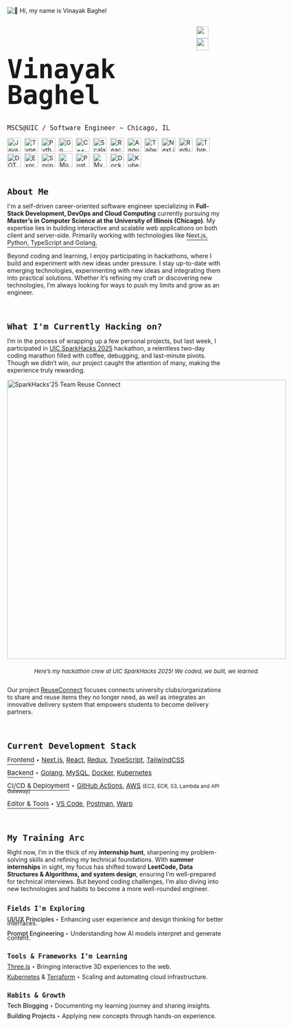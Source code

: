 ![👋 Hi, my name is Vinayak Baghel](https://user-images.githubusercontent.com/10498744/210012254-234538ff-d198-48aa-8964-37e6fd45d227.gif)

<div style="display: flex; justify-content: space-between; align-items: flex-start; font-family: monospace; line-height: 1">
  <div style="font-size: 30px;">
    <h1>Vinayak Baghel</h1>
    <p style="font-size: 15px">MSCS@UIC / Software Engineer ~ Chicago, IL</p>
<!--     <p style="font-size: 15px"></p> -->
  </div>
  <div>
<!--     <p align="left">Connect with me:</p> -->
    <p align="left">
      <a href="https://www.linkedin.com/in/vinayakbaghel" target="_blank"><img src="https://img.shields.io/badge/LinkedIn-0077B5?style=for-the-badge&logo=linkedin&logoColor=white" height="28" style="margin-right: 4px"></a>
      <!-- <a href="https://github.com/vrbaghel" target="_blank"><img src="https://img.shields.io/badge/GitHub-100000?style=for-the-badge&logo=github&logoColor=white" height="28" style="margin-right: 4px"></a> -->
      <a href="https://drive.google.com/file/d/1ePx1pcofXXcTupooFFthmMsFKZeV3gRy/view?usp=sharing" target="_blank"><img src="https://img.shields.io/badge/Resume-white?logoColor=white&style=for-the-badge" height="28" style="margin-right: 4px"></a>
    </p>
  </div>
</div>
<!-- <br> -->
<!-- skills -->
<div style="display: flex; flex-wrap: wrap; gap: 4px; justify-content: left;"><img src="https://cdn.simpleicons.org/javascript/F7DF1E" height="32" alt="JavaScript" style="margin-right: 4px"> <img src="https://cdn.simpleicons.org/typescript/3178C6" height="32" alt="TypeScript" style="margin-right: 4px"> <img src="https://cdn.simpleicons.org/python/3776AB" height="32" alt="Python" style="margin-right: 4px"> <img src="https://cdn.simpleicons.org/go/00ADD8" height="32" alt="Go" style="margin-right: 4px"> <img src="https://cdn.simpleicons.org/cplusplus/00599C" height="32" alt="C++" style="margin-right: 4px"> <img src="https://cdn.simpleicons.org/scala/DC322F" height="32" alt="Scala" style="margin-right: 4px"> <img src="https://cdn.simpleicons.org/react/61DAFB" height="32" alt="React" style="margin-right: 4px"> <img src="https://cdn.simpleicons.org/angular/DD0031" height="32" alt="Angular" style="margin-right: 4px"> <img src="https://cdn.simpleicons.org/tailwindcss/06B6D4" height="32" alt="Tailwind" style="margin-right: 4px"> <img src="https://cdn.simpleicons.org/nextdotjs/000000" height="32" alt="Next.js" style="margin-right: 4px"> <img src="https://cdn.simpleicons.org/redux/764ABC" height="32" alt="Redux" style="margin-right: 4px"> <img src="https://cdn.simpleicons.org/threedotjs/000000" height="32" alt="ThreeJs" style="margin-right: 4px"> <img src="https://cdn.simpleicons.org/dotnet/512BD4" height="32" alt="DOT.NET" style="margin-right: 4px"> <img src="https://cdn.simpleicons.org/express/000000" height="32" alt="Express" style="margin-right: 4px"> <img src="https://cdn.simpleicons.org/spring/6DB33F" height="32" alt="Spring" style="margin-right: 4px"> <img src="https://cdn.simpleicons.org/mongodb/4DB33D" height="32" alt="MongoDB" style="margin-right: 4px"> <img src="https://cdn.simpleicons.org/postgresql/336791" height="32" alt="PostgreSQL" style="margin-right: 4px"> <img src="https://cdn.simpleicons.org/mysql/4479A1" height="32" alt="MySQL" style="margin-right: 4px"> <img src="https://cdn.simpleicons.org/docker/2496ED" height="32" alt="Docker" style="margin-right: 4px"> <img src="https://cdn.simpleicons.org/kubernetes/326CE5" height="32" alt="Kubernetes" style="margin-right: 4px"></div>
<br>

<div>
  <h3 style="font-size: 20px; font-family: monospace; line-height: 0.5; margin-top: 35px">About Me</h3>
  <p align="left">I'm a self-driven career-oriented software engineer specializing in <span style="font-weight: bold">Full-Stack Development, DevOps and Cloud Computing</span> currently pursuing my <span style="font-weight: bold">Master’s in Computer Science at the University of Illinois (Chicago)</span>. My expertise lies in building interactive and scalable web applications on both client and server-side. Primarily working with technologies like <span style="text-decoration: underline; text-underline-offset: 5px;">Next.js, Python, TypeScript and Golang.</span>

  Beyond coding and learning, I enjoy participating in hackathons, where I build and experiment with new ideas under pressure. I stay up-to-date with emerging technologies, experimenting with new ideas and integrating them into practical solutions. Whether it’s refining my craft or discovering new technologies, I’m always looking for ways to push my limits and grow as an engineer.
  </p>
</div>
<br>
<div>
  <h3 style="font-size: 20px; font-family: monospace; line-height: 0.5; margin-top: 35px">What I'm Currently Hacking on?</h3>
  <p align="left">I’m in the process of wrapping up a few personal projects, but last week, I participated in <a href="https://sparkhacks-2025.devpost.com/?ref_content=default&ref_feature=challenge&ref_medium=portfolio">UIC SparkHacks 2025</a> hackathon, a relentless two-day coding marathon filled with coffee, debugging, and last-minute pivots. Though we didn’t win, our project caught the attention of many, making the experience truly rewarding.</p>
  <div style="display: inline-flex; flex-direction: column; justify-content: center; align-items: center; gap: 7px">
    <img src="https://media.licdn.com/dms/image/v2/D4D22AQHGWgvRhwXlQg/feedshare-shrink_2048_1536/B4DZUBvMIVG8Ao-/0/1739490904508?e=1743638400&v=beta&t=xsc1lao4MF_yj2LuWSeV7vFXPkHBIHLfMzF40Y5DU8g" width="650" style="object-fit: contain; margin-right: auto" alt="SparkHacks'25 Team Reuse Connect" />
    <p style="font-size: 13px; font-style: italic;">Here’s my hackathon crew at UIC SparkHacks 2025! We coded, we built, we learned.</p>
  </div>
  <p>Our project <a href="https://devpost.com/software/uic-reuseconnect?ref_content=my-projects-tab&ref_feature=my_projects">ReuseConnect</a> focuses connects university clubs/organizations to share and reuse items they no longer need, as well as integrates an innovative delivery system that empowers students to become delivery partners.</p>
</div>
<br>
<div>
  <h3 style="font-size: 20px; font-family: monospace; line-height: 0.5; margin-top: 35px; margin-bottom: 20px">Current Development Stack</h3>
  <div style="font-size: 15px; line-height: 1">
    <p>
      <span style="text-decoration: underline; text-underline-offset: 5px;">Frontend</span> &#8227;
      <a href="https://nextjs.org/">Next.js</a>,
      <a href="https://react.dev/">React</a>,
      <a href="https://redux.js.org/">Redux</a>,
      <a href="https://www.typescriptlang.org/">TypeScript</a>,
      <a href="https://tailwindcss.com/">TailwindCSS</a>
    </p>
    <p>
      <span style="text-decoration: underline; text-underline-offset: 5px;">Backend</span> &#8227;
      <a href="https://go.dev/">Golang</a>,
      <a href="https://www.mysql.com/">MySQL</a>,
      <a href="https://www.docker.com/">Docker</a>,
      <a href="https://kubernetes.io/">Kubernetes</a>
    </p>
    <p>
      <span style="text-decoration: underline; text-underline-offset: 5px;">CI/CD & Deployment</span> &#8227;
      <a href="https://github.com/features/actions">GitHub Actions</a>,
      <a href="https://aws.amazon.com/">AWS</a> <span style="font-size: 12px">(EC2, ECR, S3, Lambda and API Gateway)</span>
    </p>
    <p>
      <span style="text-decoration: underline; text-underline-offset: 5px;">Editor & Tools</span> &#8227;
      <a href="https://code.visualstudio.com/">VS Code</a>,
      <a href="https://www.postman.com/">Postman</a>,
      <a href="https://www.warp.dev/">Warp</a>
    </p>
  </div>
</div>
<br>


<div>
  <h3 style="font-size: 20px; font-family: monospace; line-height: 0.5; margin-top: 35px">My Training Arc</h3>
  <p align="left">Right now, I’m in the thick of my <span style="font-weight: bold">internship hunt</span>, sharpening my problem-solving skills and refining my technical foundations. With <span style="font-weight: bold">summer internships</span> in sight, my focus has shifted toward <span style="font-weight: bold">LeetCode, Data Structures & Algorithms, and system design</span>, ensuring I’m well-prepared for technical interviews. But beyond coding challenges, I’m also diving into new technologies and habits to become a more well-rounded engineer.
  </p>
  <div style="font-size: 14px; margin-left: 0px; display: flex; flex-direction: column;">
    <div style="line-height: 0.7;">
      <h3 style="font-size: 15px; font-weight: 600; font-family: monospace; line-height: 0.5">Fields I'm Exploring</h3>
      <p>
        <span style="font-weight: 500">UI/UX Principles </span> &#8227;
        Enhancing user experience and design thinking for better interfaces.
      </p>
      <p>
        <span style="font-weight: 500">Prompt Engineering </span> &#8227;
        Understanding how AI models interpret and generate content.
      </p>
    </div>
    <div style="line-height: 0.7;">
      <h3 style="font-size: 15px; font-weight: 600; font-family: monospace; line-height: 0.5">Tools & Frameworks I’m Learning</h3>
      <p>
        <a href="https://threejs.org/">Three.js</a> &#8227;
        Bringing interactive 3D experiences to the web.
      </p>
      <p>
        <a href="https://kubernetes.io/">Kubernetes</a> & <a href="https://www.terraform.io/">Terraform</a> &#8227;
        Scaling and automating cloud infrastructure.
      </p>
    </div>
    <div style="line-height: 0.7;">
      <h3 style="font-size: 15px; font-weight: 600; font-family: monospace; line-height: 0.5">Habits & Growth</h3>
      <p>
        <span style="font-weight: 500">Tech Blogging </span> &#8227;
        Documenting my learning journey and sharing insights.
      </p>
      <p>
        <span style="font-weight: 500">Building Projects </span> &#8227;
        Applying new concepts through hands-on experience.
      </p>
    </div>
  </div>
</div>

<!-- 
**<h3 align="left">GitHub Stats</h3>**

<p align="left">
  <img width="48%" src="https://github-readme-stats.vercel.app/api/top-langs?username=vrbaghel&theme=default&cache_seconds=1800&border_radius=4&hide_title=false&layout=compact&langs_count=5&card_width=400&hide_progress=false" alt="GitHub top-langs Card" />
</p> -->
